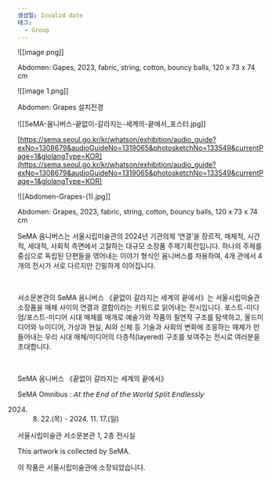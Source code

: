 ```yaml
---
생성일: Invalid date
태그:
  - Group
---
```

![[image.png]]

Abdomen: Gapes, 2023, fabric, string, cotton, bouncy balls, 120 x 73 x 74 cm

  

![[image 1.png]]

Abdomen: Grapes 설치전경

  

![[SeMA-옴니버스-끝없이-갈라지는-세계의-끝에서_포스터.jpg]]

[https://sema.seoul.go.kr/kr/whatson/exhibition/audio_guide?exNo=1308679&audioGuideNo=1319065&photosketchNo=133549&currentPage=1&glolangType=KOR](https://sema.seoul.go.kr/kr/whatson/exhibition/audio_guide?exNo=1308679&audioGuideNo=1319065&photosketchNo=133549&currentPage=1&glolangType=KOR)

![[Abdomen-Grapes-(1).jpg]]

Abdomen: Grapes, 2023, fabric, string, cotton, bouncy balls, 120 x 73 x 74 cm

  

SeMA 옴니버스는 서울시립미술관의 2024년 기관의제 ‘연결’을 장르적, 매체적, 시간적, 세대적, 사회적 측면에서 고찰하는 대규모 소장품 주제기획전입니다. 하나의 주제를 중심으로 독립된 단편들을 엮어내는 이야기 형식인 옴니버스를 차용하여, 4개 관에서 4개의 전시가 서로 다르지만 긴밀하게 이어집니다.

⠀

서소문본관의 SeMA 옴니버스 《끝없이 갈라지는 세계의 끝에서》는 서울시립미술관 소장품을 매체 사이의 연결과 결합이라는 키워드로 읽어내는 전시입니다. 포스트-미디엄/포스트-미디어 시대 매체를 매개로 예술가와 작품의 필연적 구조를 탐색하고, 올드미디어와 뉴미디어, 가상과 현실, AI와 신체 등 기술과 사회의 변화에 조응하는 매체가 만들어내는 우리 시대 매체/미디어의 다층적(layered) 구조를 보여주는 전시로 여러분을 초대합니다.

⠀

SeMA 옴니버스 《끝없이 갈라지는 세계의 끝에서》

SeMA Omnibus : 𝘈𝘵 𝘵𝘩𝘦 𝘌𝘯𝘥 𝘰𝘧 𝘵𝘩𝘦 𝘞𝘰𝘳𝘭𝘥 𝘚𝘱𝘭𝘪𝘵 𝘌𝘯𝘥𝘭𝘦𝘴𝘴𝘭𝘺

2024. 8. 22.(목) - 2024. 11. 17.(일)

서울시립미술관 서소문본관 1, 2층 전시실

  

This artwork is collected by SeMA.

이 작품은 서울시립미술관에 소장되었습니다.